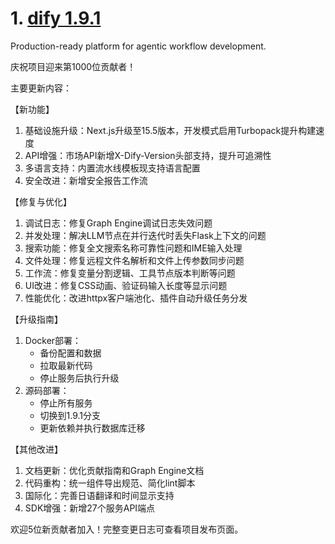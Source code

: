 
# 1. [dify 1.9.1](https://github.com/langgenius/dify/releases/tag/1.9.1)  
Production-ready platform for agentic workflow development.

庆祝项目迎来第1000位贡献者！

主要更新内容：

【新功能】
1. 基础设施升级：Next.js升级至15.5版本，开发模式启用Turbopack提升构建速度
2. API增强：市场API新增X-Dify-Version头部支持，提升可追溯性
3. 多语言支持：内置流水线模板现支持语言配置
4. 安全改进：新增安全报告工作流

【修复与优化】
1. 调试日志：修复Graph Engine调试日志失效问题
2. 并发处理：解决LLM节点在并行迭代时丢失Flask上下文的问题
3. 搜索功能：修复全文搜索名称可靠性问题和IME输入处理
4. 文件处理：修复远程文件名解析和文件上传参数同步问题
5. 工作流：修复变量分割逻辑、工具节点版本判断等问题
6. UI改进：修复CSS动画、验证码输入长度等显示问题
7. 性能优化：改进httpx客户端池化、插件自动升级任务分发

【升级指南】
1. Docker部署：
   - 备份配置和数据
   - 拉取最新代码
   - 停止服务后执行升级
2. 源码部署：
   - 停止所有服务
   - 切换到1.9.1分支
   - 更新依赖并执行数据库迁移

【其他改进】
1. 文档更新：优化贡献指南和Graph Engine文档
2. 代码重构：统一组件导出规范、简化lint脚本
3. 国际化：完善日语翻译和时间显示支持
4. SDK增强：新增27个服务API端点

欢迎5位新贡献者加入！完整变更日志可查看项目发布页面。

